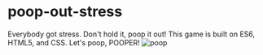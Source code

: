 # poop-out-stress
Everybody got stress. Don't hold it, poop it out!
This game is built on ES6, HTML5, and CSS. 
Let's poop, POOPER!
![poop](src/pictures/poop4.png)
